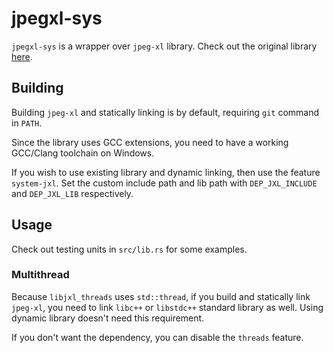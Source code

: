# jpegxl-sys

`jpegxl-sys` is a wrapper over `jpeg-xl` library. Check out the original library [here](https://gitlab.com/wg1/jpeg-xl).

## Building

Building `jpeg-xl` and statically linking is by default, requiring `git` command in `PATH`.

Since the library uses GCC extensions, you need to have a working GCC/Clang toolchain on Windows.

If you wish to use existing library and dynamic linking, then use the feature `system-jxl`. Set the custom include path
and lib path with `DEP_JXL_INCLUDE` and `DEP_JXL_LIB` respectively.

## Usage

Check out testing units in `src/lib.rs` for some examples.

### Multithread

Because `libjxl_threads` uses `std::thread`, if you build and statically link `jpeg-xl`, you need to
link `libc++` or `libstdc++` standard library as well.
Using dynamic library doesn't need this requirement.

If you don't want the dependency, you can disable the `threads` feature.
